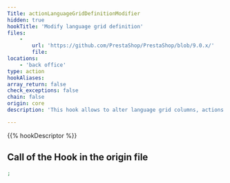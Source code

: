 ```yaml
---
Title: actionLanguageGridDefinitionModifier
hidden: true
hookTitle: 'Modify language grid definition'
files:
    -
        url: 'https://github.com/PrestaShop/PrestaShop/blob/9.0.x/'
        file: 
locations:
    - 'back office'
type: action
hookAliases: 
array_return: false
check_exceptions: false
chain: false
origin: core
description: 'This hook allows to alter language grid columns, actions and filters'

---
```


{{% hookDescriptor %}}

## Call of the Hook in the origin file

```php
;
```
